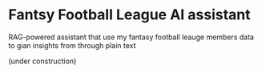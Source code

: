 # Fantsy Football League AI assistant
RAG-powered assistant that use my fantasy football leauge members data to gian insights from through plain text

(under construction)
